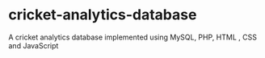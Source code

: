 # cricket-analytics-database
A cricket analytics database implemented using MySQL, PHP, HTML , CSS and JavaScript 
